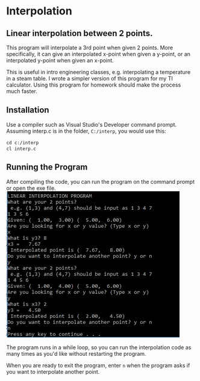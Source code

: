 # Interpolation
## Linear interpolation between 2 points.

This program will interpolate a 3rd point when given 2 points. 
More specifically, it can give an interpolated x-point when given a y-point, or an interpolated y-point when given an x-point.

This is useful in intro engineering classes, e.g. interpolating a temperature in a steam table. I wrote a simpler version of this program for my TI calculator. Using this program for homework should make the process much faster.

## Installation

Use a compiler such as Visual Studio's Developer command prompt. Assuming interp.c is in the folder, `C:/interp`, you would use this:
```
cd c:/interp
cl interp.c
```

## Running the Program
After compiling the code, you can run the program on the command prompt or open the exe file.
<img src="sample.jpg">

The program runs in a while loop, so you can run the interpolation code as many times as you'd like without restarting the program.

When you are ready to exit the program, enter `n` when the program asks if you want to interpolate another point. 

